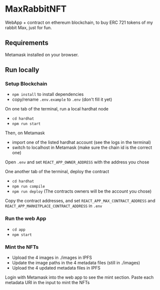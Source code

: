 # MaxRabbitNFT

WebApp + contract on ethereum blockchain, to buy ERC 721 tokens of my rabbit Max, just for fun.

## Requirements

Metamask installed on your browser.

## Run locally

### Setup Blockchain

- `npm install` to install dependencies
- copy/rename `.env.example` to `.env` (don't fill it yet)

On one tab of the terminal, run a local hardhat node

- `cd hardhat`
- `npm run start`

Then, on Metamask

- import one of the listed hardhat account (see the logs in the terminal)
- switch to localhost in Metamask (make sure the chain id is the correct one)

Open `.env` and set `REACT_APP_OWNER_ADDRESS` with the address you chose

One another tab of the terminal, deploy the contract

- `cd hardhat`
- `npm run compile`
- `npm run deploy` (The contracts owners will be the account you chose)

Copy the contract addresses, and set `REACT_APP_MAX_CONTRACT_ADDRESS` and `REACT_APP_MARKETPLACE_CONTRACT_ADDRESS` in `.env`

### Run the web App

- `cd app`
- `npm start`

### Mint the NFTs

- Upload the 4 images in ./images in IPFS
- Update the image paths in the 4 metadata files (still in ./images)
- Upload the 4 updated metadata files in IPFS

Login with Metamask into the web app to see the mint section.
Paste each metadata URI in the input to mint the NFTs
